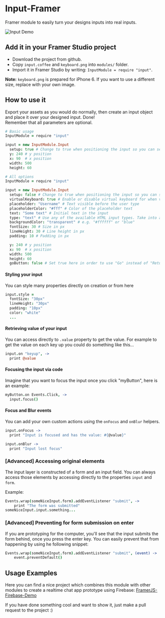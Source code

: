 # Input-Framer

Framer module to easily turn your designs inputs into real inputs.

![Input Demo](img/input.gif)

## Add it in your Framer Studio project

- Download the project from github.
- Copy `input.coffee` and `keyboard.png` into `modules/` folder.
- Import it in Framer Studio by writing: `InputModule = require "input"`.

**Note:** `keyboard.png` is prepared for iPhone 6. If you want to use a different size, replace with your own image.

## How to use it

Export your assets as you would do normally, then create an input object and place it over your designed input. Done!  
Remember that all parameters are optional.


```coffeescript
# Basic usage
InputModule = require "input"

input = new InputModule.Input
  setup: true # Change to true when positioning the input so you can see it
  y: 240 # y position
  x: 90  # x position
  width: 500
  height: 60
```

```coffeescript
# All options
InputModule = require "input"

input = new InputModule.Input
  setup: false # Change to true when positioning the input so you can see it
  virtualKeyboard: true # Enable or disable virtual keyboard for when viewing on computer
  placeholder: "Username" # Text visible before the user type
  placeholderColor: "#fff" # Color of the placeholder text
  text: "Some text" # Initial text in the input
  type: "text" # Use any of the available HTML input types. Take into account that on the computer the same keyboard image will appear regarding the type used.
  backgroundColor: "transparent" # e.g. "#ffffff" or "blue"
  fontSize: 30 # Size in px
  lineHeight: 30 # Line height in px
  padding: 10 # Padding in px

  y: 240 # y position
  x: 90  # x position
  width: 500
  height: 60
  goButton: false # Set true here in order to use "Go" instead of "Return" as button (only works on real devices)
```
    
    
#### Styling your input
You can style many properties directly on creation or from here

```coffeescript
input.style = 
  fontSize: "30px"
  lineHeight: "30px"
  padding: "10px"
  color: "white"
  ...
```

#### Retrieving value of your input

You can access directly to `.value` property to get the value. For example to get the value on each key up you could do something like this...

```coffeescript
input.on "keyup", ->
  print @value
```

#### Focusing the input via code

Imagine that you want to focus the input once you click "myButton", here is an example:

```coffeescript
myButton.on Events.Click, ->
  input.focus()
```

#### Focus and Blur events

You can add your own custom actions using the `onFocus` and `onBlur` helpers.

```coffeescript
input.onFocus ->
  print "Input is focused and has the value: #{@value}"

input.onBlur ->
  print "Input lost focus"
```

### [Advanced] Accessing original elements

The input layer is constructed of a form and an input field. You can always access those elements by accessing directly to the properties `input` and `form`.

Example:

```coffeescript
Events.wrap(someNiceInput.form).addEventListener "submit", ->
	print "The form was submitted"
someNiceInput.input.something...
```

### [Advanced] Preventing for form submission on enter

If you are prototyping for the computer, you'll see that the input submits the form behind, once you press the enter key. You can easily prevent that from happening by using he following snippet: 

```coffeescript
Events.wrap(someNiceInput.form).addEventListener "submit", (event) ->
	event.preventDefault()
```

## Usage Examples

Here you can find a nice project which combines this module with other modules to create a realtime chat app prototype using Firebase: [FramerJS-Firebase-Demo](https://github.com/charleswong28/FramerJS-Firebase-Demo/)

If you have done something cool and want to show it, just make a pull request to the project :)

